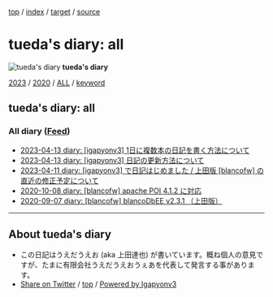 [top](index.html) / [index](index.html) / [target](https://uedaueo.github.io/diary-of-tueda/idxall.html) / [source](https://github.com/uedaueo/diary-of-tueda/blob/master/idxall.src.md) 

tueda's diary: all
=====================================================================================================
![tueda's diary](https://uedaueo.github.io/diary-of-tueda/images/furoduck.jpg "うえだうえお") **tueda's diary**

[2023](2023/index.html)
/ [2020](2020/index.html)
/ [ALL](idxall.html)
 / [keyword](keyword/index.html)

## tueda's diary: all

### All diary ([Feed](https://uedaueo.github.io/diary-of-tueda/atom.xml))

* [2023-04-13 diary: [igapyonv3] 1日に複数本の日記を書く方法について](2023/ig230413.02.html)
* [2023-04-13 diary: [igapyonv3] 日記の更新方法について](2023/ig230413.01.html)
* [2023-04-11 diary: [igapyonv3] で日記はじめました / 上田版 [blancofw] の直近の修正予定について](2023/ig230411.html)
* [2020-10-08 diary: [blancofw] apache POI 4.1.2 に対応](2020/ig201008.html)
* [2020-09-07 diary: [blancofw] blancoDbEE v2.3.1 （上田版）](2020/ig200907.html)


----------------------------------------------------------------------------------------------------

## About tueda's diary

* この日記はうえだうえお (aka 上田達也) が書いています。概ね個人の意見ですが、たまに有限会社うえだうえおうぇあを代表して発言する事があります。
* [Share on Twitter](https://twitter.com/intent/tweet?hashtags=tueda%2Cuedaueo&text=tueda%27s+diary%3A+all&url=https%3A%2F%2Fuedaueo.github.io%2Fdiary-of-tueda%2Fidxall.html) / [top](index.html) / [Powered by Igapyonv3](https://github.com/igapyon/igapyonv3)
